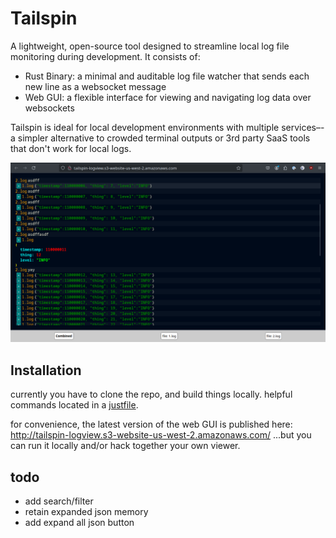 # Tailspin

A lightweight, open-source tool designed to streamline local log file monitoring
during development. It consists of:

* Rust Binary: a minimal and auditable log file watcher that sends each new line
  as a websocket message
* Web GUI: a flexible interface for viewing and navigating log data over
  websockets

Tailspin is ideal for local development environments with multiple services–-a
simpler alternative to crowded terminal outputs or 3rd party SaaS tools that
don't work for local logs.

![screenshot](./screenshot.png)

## Installation

currently you have to clone the repo, and build things locally. helpful commands located in a
[justfile](https://github.com/casey/just).

for convenience, the latest version of the web GUI is published here:
http://tailspin-logview.s3-website-us-west-2.amazonaws.com/ ...but you can run it locally and/or
hack together your own viewer.

## todo

- add search/filter
- retain expanded json memory
- add expand all json button
